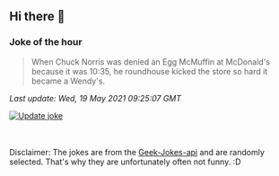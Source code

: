 ## Hi there 👋

### Joke of the hour
<!-- joke -->
>When Chuck Norris was denied an Egg McMuffin at McDonald's because it was 10:35, he roundhouse kicked the store so hard it became a Wendy's.
<!-- /joke -->

*Last update: Wed, 19 May 2021 09:25:07 GMT*

[![Update joke](https://github.com/nclskfm/nclskfm/actions/workflows/joke.yml/badge.svg)](https://github.com/nclskfm/nclskfm/actions/workflows/joke.yml)

<br><br>
Disclaimer: The jokes are from the [Geek-Jokes-api](https://github.com/sameerkumar18/geek-joke-api) and are randomly selected. That's why they are unfortunately often not funny. :D
